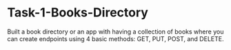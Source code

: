 # Task-1-Books-Directory
Built a book directory or an app with having a collection of books where you can create endpoints using 4 basic methods: GET, PUT, POST, and DELETE. 
